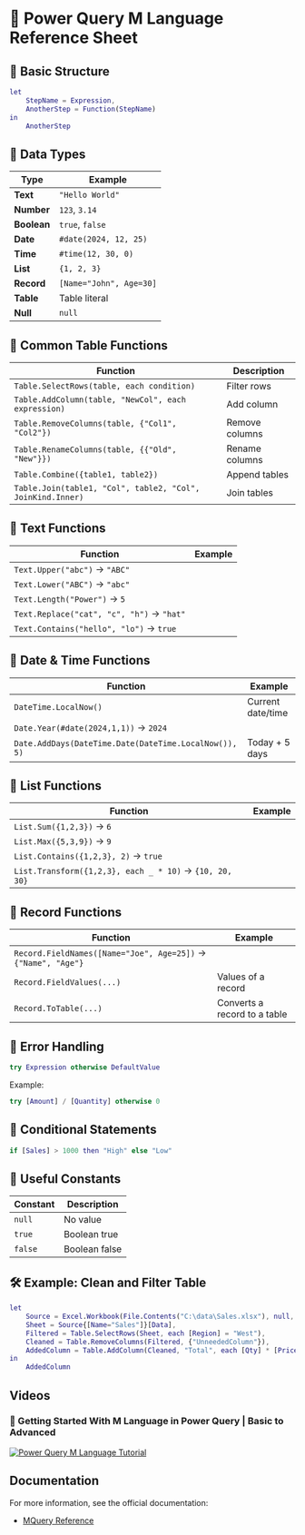 
# 📘 Power Query M Language Reference Sheet

## 🔹 Basic Structure

```m
let
    StepName = Expression,
    AnotherStep = Function(StepName)
in
    AnotherStep
```

## 🔹 Data Types

| Type       | Example             |
|------------|---------------------|
| **Text**   | `"Hello World"`     |
| **Number** | `123`, `3.14`       |
| **Boolean**| `true`, `false`     |
| **Date**   | `#date(2024, 12, 25)`|
| **Time**   | `#time(12, 30, 0)`  |
| **List**   | `{1, 2, 3}`         |
| **Record** | `[Name="John", Age=30]` |
| **Table**  | Table literal       |
| **Null**   | `null`              |

## 🔹 Common Table Functions

| Function | Description |
|---------|-------------|
| `Table.SelectRows(table, each condition)` | Filter rows |
| `Table.AddColumn(table, "NewCol", each expression)` | Add column |
| `Table.RemoveColumns(table, {"Col1", "Col2"})` | Remove columns |
| `Table.RenameColumns(table, {{"Old", "New"}})` | Rename columns |
| `Table.Combine({table1, table2})` | Append tables |
| `Table.Join(table1, "Col", table2, "Col", JoinKind.Inner)` | Join tables |

## 🔹 Text Functions

| Function | Example |
|---------|---------|
| `Text.Upper("abc")` → `"ABC"` |
| `Text.Lower("ABC")` → `"abc"` |
| `Text.Length("Power")` → `5` |
| `Text.Replace("cat", "c", "h")` → `"hat"` |
| `Text.Contains("hello", "lo")` → `true` |

## 🔹 Date & Time Functions

| Function | Example |
|---------|---------|
| `DateTime.LocalNow()` | Current date/time |
| `Date.Year(#date(2024,1,1))` → `2024` |
| `Date.AddDays(DateTime.Date(DateTime.LocalNow()), 5)` | Today + 5 days |

## 🔹 List Functions

| Function | Example |
|----------|---------|
| `List.Sum({1,2,3})` → `6` |
| `List.Max({5,3,9})` → `9` |
| `List.Contains({1,2,3}, 2)` → `true` |
| `List.Transform({1,2,3}, each _ * 10)` → `{10, 20, 30}` |

## 🔹 Record Functions

| Function | Example |
|----------|---------|
| `Record.FieldNames([Name="Joe", Age=25])` → `{"Name", "Age"}` |
| `Record.FieldValues(...)` | Values of a record |
| `Record.ToTable(...)` | Converts a record to a table |

## 🔹 Error Handling

```m
try Expression otherwise DefaultValue
```
Example:
```m
try [Amount] / [Quantity] otherwise 0
```

## 🔹 Conditional Statements

```m
if [Sales] > 1000 then "High" else "Low"
```

## 🔹 Useful Constants

| Constant | Description |
|----------|-------------|
| `null`   | No value |
| `true`   | Boolean true |
| `false`  | Boolean false |

## 🛠 Example: Clean and Filter Table

```m
let
    Source = Excel.Workbook(File.Contents("C:\data\Sales.xlsx"), null, true),
    Sheet = Source{[Name="Sales"]}[Data],
    Filtered = Table.SelectRows(Sheet, each [Region] = "West"),
    Cleaned = Table.RemoveColumns(Filtered, {"UnneededColumn"}),
    AddedColumn = Table.AddColumn(Cleaned, "Total", each [Qty] * [Price])
in
    AddedColumn
```

## Videos
### 🎥 Getting Started With M Language in Power Query | Basic to Advanced
[![Power Query M Language Tutorial](http://img.youtube.com/vi/5s8Ky5r43uI/0.jpg)](http://youtu.be/5s8Ky5r43uI)


## Documentation

For more information, see the official documentation:  
- [MQuery Reference](https://learn.microsoft.com/en-us/powerquery-m/)  


